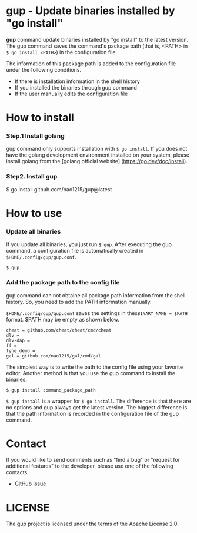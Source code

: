 # gup - Update binaries installed by "go install"
**gup** command update binaries installed by "go install" to the latest version. 
The gup command saves the command's package path (that is, \<PATH\> in `$ go install <PATH>`) in the configuration file.  

The information of this package path is added to the configuration file under the following conditions. 
- If there is installation information in the shell history
- If you installed the binaries through gup command
- If the user manually edits the configuration file
  
# How to install
### Step.1 Install golang
gup command only supports installation with `$ go install`. If you does not have the golang development environment installed on your system, please install golang from the [golang official website] (https://go.dev/doc/install).

### Step2. Install gup
$ go install github.com/nao1215/gup@latest

# How to use
### Update all binaries
If you update all binaries, you just run `$ gup`.  After executing the gup command, a configuration file is automatically created in `$HOME/.config/gup/gup.conf`. 
```
$ gup
```
  
### Add the package path to the config file
gup command can not obtaine all package path information from the shell history. So, you need to add the PATH information manually.  
  
`$HOME/.config/gup/gup.conf` saves the settings in the`$BINARY_NAME = $PATH` format. $PATH may be empty as shown below.
```
cheat = github.com/cheat/cheat/cmd/cheat
dlv = 
dlv-dap = 
ff = 
fyne_demo = 
gal = github.com/nao1215/gal/cmd/gal
```
The simplest way is to write the path to the config file using your favorite editor. Another method is that you use the gup command to install the binaries.
```
$ gup install command_package_path
```
`$ gup install` is a wrapper for `$ go install`. The difference is that there are no options and gup always get the latest version. The biggest difference is that the path information is recorded in the configuration file of the gup command.

# Contact
If you would like to send comments such as "find a bug" or "request for additional features" to the developer, please use one of the following contacts.

- [GitHub Issue](https://github.com/nao1215/gup/issues)

# LICENSE
The gup project is licensed under the terms of the Apache License 2.0.